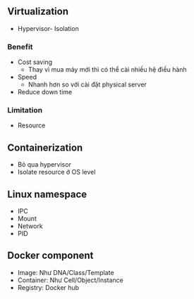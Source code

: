 ## Virtualization
- Hypervisor- Isolation
### Benefit
- Cost saving
	- Thay vì mua máy mới thì có thể cài nhiều hệ điều hành
- Speed
	- Nhanh hơn so với cài đặt physical server
- Reduce down time
### Limitation
- Resource
## Containerization
- Bỏ qua hypervisor
- Isolate resource ở OS level
## Linux namespace
- IPC
- Mount
- Network
- PID
## Docker component
- Image: Như DNA/Class/Template
- Container: Như Cell/Object/Instance
- Registry: Docker hub